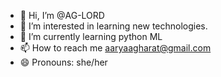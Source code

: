 - 👋 Hi, I’m @AG-LORD
- 👀 I’m interested in learning new technologies.
- 🌱 I’m currently learning python ML
- 📫 How to reach me
   aaryaagharat@gmail.com 
- 😄 Pronouns: she/her


<!---
AG-LORD/AG-LORD is a ✨ special ✨ repository because its `README.md` (this file) appears on your GitHub profile.
You can click the Preview link to take a look at your changes.
--->
